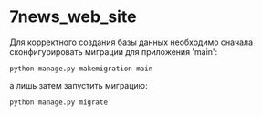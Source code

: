 # 7news_web_site

Для корректного создания базы данных необходимо сначала сконфигурировать миграции для приложения 'main':
    
    python manage.py makemigration main
а лишь затем запустить миграцию:

    python manage.py migrate

